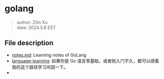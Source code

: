 # golang

> author: Zilin Xu  
> date: 2024.3.8 EST

## File description 

- [notes.md](notes.md): Learning notes of GoLang
- [language-learning](language-learning): 如果你是 Go 语言零基础，或者刚入门不久，都可以顺着我的这个路径学习巩固一下。
- 
